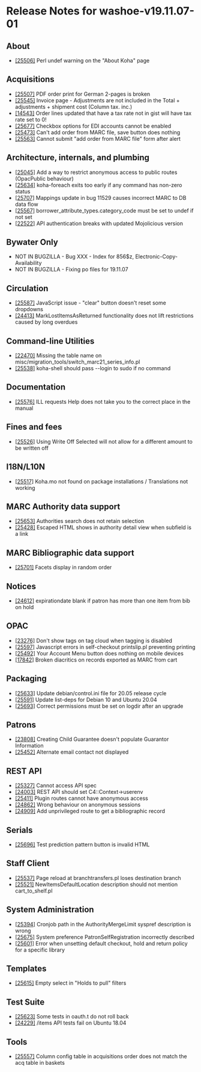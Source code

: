 
# Release Notes for washoe-v19.11.07-01

## About

- [[25506]](http://bugs.koha-community.org/bugzilla3/show_bug.cgi?id=25506) Perl undef warning on the "About Koha" page

## Acquisitions

- [[25507]](http://bugs.koha-community.org/bugzilla3/show_bug.cgi?id=25507) PDF order print for German 2-pages is broken
- [[25545]](http://bugs.koha-community.org/bugzilla3/show_bug.cgi?id=25545) Invoice page - Adjustments are not included in the Total + adjustments + shipment cost (Column tax. inc.)
- [[14543]](http://bugs.koha-community.org/bugzilla3/show_bug.cgi?id=14543) Order lines updated that have a tax rate not in gist will have tax rate set to 0!
- [[25677]](http://bugs.koha-community.org/bugzilla3/show_bug.cgi?id=25677) Checkbox options for EDI accounts cannot be enabled
- [[25473]](http://bugs.koha-community.org/bugzilla3/show_bug.cgi?id=25473) Can't add order from MARC file, save button does nothing
- [[25563]](http://bugs.koha-community.org/bugzilla3/show_bug.cgi?id=25563) Cannot submit "add order from MARC file" form after alert

## Architecture, internals, and plumbing

- [[25045]](http://bugs.koha-community.org/bugzilla3/show_bug.cgi?id=25045) Add a way to restrict anonymous access to public routes (OpacPublic behaviour)
- [[25634]](http://bugs.koha-community.org/bugzilla3/show_bug.cgi?id=25634) koha-foreach exits too early if any command has non-zero status
- [[25707]](http://bugs.koha-community.org/bugzilla3/show_bug.cgi?id=25707) Mappings update in bug 11529 causes incorrect MARC to DB data flow
- [[25567]](http://bugs.koha-community.org/bugzilla3/show_bug.cgi?id=25567) borrower_attribute_types.category_code must be set to undef if not set
- [[22522]](http://bugs.koha-community.org/bugzilla3/show_bug.cgi?id=22522) API authentication breaks with updated Mojolicious version

## Bywater Only

- NOT IN BUGZILLA - Bug XXX - Index for 856$z, Electronic-Copy-Availability
- NOT IN BUGZILLA - Fixing po files for 19.11.07

## Circulation

- [[25587]](http://bugs.koha-community.org/bugzilla3/show_bug.cgi?id=25587) JavaScript issue - "clear" button doesn't reset some dropdowns
- [[24413]](http://bugs.koha-community.org/bugzilla3/show_bug.cgi?id=24413) MarkLostItemsAsReturned functionality does not lift restrictions caused by long overdues

## Command-line Utilities

- [[22470]](http://bugs.koha-community.org/bugzilla3/show_bug.cgi?id=22470) Missing the table name on misc/migration_tools/switch_marc21_series_info.pl
- [[25538]](http://bugs.koha-community.org/bugzilla3/show_bug.cgi?id=25538) koha-shell should pass --login to sudo if no command

## Documentation

- [[25576]](http://bugs.koha-community.org/bugzilla3/show_bug.cgi?id=25576) ILL requests Help does not take you to the correct place in the manual

## Fines and fees

- [[25526]](http://bugs.koha-community.org/bugzilla3/show_bug.cgi?id=25526) Using Write Off Selected will not allow for a different amount to be written off

## I18N/L10N

- [[25517]](http://bugs.koha-community.org/bugzilla3/show_bug.cgi?id=25517) Koha.mo not found on package installations / Translations not working

## MARC Authority data support

- [[25653]](http://bugs.koha-community.org/bugzilla3/show_bug.cgi?id=25653) Authorities search does not retain selection
- [[25428]](http://bugs.koha-community.org/bugzilla3/show_bug.cgi?id=25428) Escaped HTML shows in authority detail view when subfield is a link

## MARC Bibliographic data support

- [[25701]](http://bugs.koha-community.org/bugzilla3/show_bug.cgi?id=25701) Facets display in random order

## Notices

- [[24612]](http://bugs.koha-community.org/bugzilla3/show_bug.cgi?id=24612) expirationdate blank if patron has more than one item from bib on hold

## OPAC

- [[23276]](http://bugs.koha-community.org/bugzilla3/show_bug.cgi?id=23276) Don't show tags on tag cloud when tagging is disabled
- [[25597]](http://bugs.koha-community.org/bugzilla3/show_bug.cgi?id=25597) Javascript errors in self-checkout printslip.pl preventing printing
- [[25492]](http://bugs.koha-community.org/bugzilla3/show_bug.cgi?id=25492) Your Account Menu button does nothing on mobile devices
- [[17842]](http://bugs.koha-community.org/bugzilla3/show_bug.cgi?id=17842) Broken diacritics on records exported as MARC from cart

## Packaging

- [[25633]](http://bugs.koha-community.org/bugzilla3/show_bug.cgi?id=25633) Update debian/control.ini file for 20.05 release cycle
- [[25591]](http://bugs.koha-community.org/bugzilla3/show_bug.cgi?id=25591) Update list-deps for Debian 10 and Ubuntu 20.04
- [[25693]](http://bugs.koha-community.org/bugzilla3/show_bug.cgi?id=25693) Correct permissions must be set on logdir after an upgrade

## Patrons

- [[23808]](http://bugs.koha-community.org/bugzilla3/show_bug.cgi?id=23808) Creating Child Guarantee doesn't populate Guarantor Information
- [[25452]](http://bugs.koha-community.org/bugzilla3/show_bug.cgi?id=25452) Alternate email contact not displayed

## REST API

- [[25327]](http://bugs.koha-community.org/bugzilla3/show_bug.cgi?id=25327) Cannot access API spec
- [[24003]](http://bugs.koha-community.org/bugzilla3/show_bug.cgi?id=24003) REST API should set C4::Context->userenv
- [[25411]](http://bugs.koha-community.org/bugzilla3/show_bug.cgi?id=25411) Plugin routes cannot have anonymous access
- [[24862]](http://bugs.koha-community.org/bugzilla3/show_bug.cgi?id=24862) Wrong behaviour on anonymous sessions
- [[24909]](http://bugs.koha-community.org/bugzilla3/show_bug.cgi?id=24909) Add unprivileged route to get a bibliographic record

## Serials

- [[25696]](http://bugs.koha-community.org/bugzilla3/show_bug.cgi?id=25696) Test prediction pattern button is invalid HTML

## Staff Client

- [[25537]](http://bugs.koha-community.org/bugzilla3/show_bug.cgi?id=25537) Page reload at branchtransfers.pl loses destination branch
- [[25521]](http://bugs.koha-community.org/bugzilla3/show_bug.cgi?id=25521) NewItemsDefaultLocation description should not mention cart_to_shelf.pl

## System Administration

- [[25394]](http://bugs.koha-community.org/bugzilla3/show_bug.cgi?id=25394) Cronjob path in the AuthorityMergeLimit syspref description is wrong
- [[25675]](http://bugs.koha-community.org/bugzilla3/show_bug.cgi?id=25675) System preference PatronSelfRegistration incorrectly described
- [[25601]](http://bugs.koha-community.org/bugzilla3/show_bug.cgi?id=25601) Error when unsetting default checkout, hold and return policy for a specific library

## Templates

- [[25615]](http://bugs.koha-community.org/bugzilla3/show_bug.cgi?id=25615) Empty select in "Holds to pull" filters

## Test Suite

- [[25623]](http://bugs.koha-community.org/bugzilla3/show_bug.cgi?id=25623) Some tests in oauth.t do not roll back
- [[24229]](http://bugs.koha-community.org/bugzilla3/show_bug.cgi?id=24229) /items API tests fail on Ubuntu 18.04

## Tools

- [[25557]](http://bugs.koha-community.org/bugzilla3/show_bug.cgi?id=25557) Column config table in acquisitions order does not match the acq table in baskets


